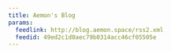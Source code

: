 ```yaml
---
title: Aemon's Blog
params:
  feedlink: http://blog.aemon.space/rss2.xml
  feedid: 49ed2c1d0aec79b0314acc46cf05505e
---
```


